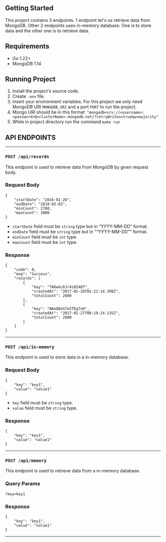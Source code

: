 ## Getting Started

This project contains 3 endpoints. 1 endpoint let's us retrieve data from 
MongoDB. Other 2 endpoints uses in-memory database. One is to store data and the other one is to retrieve data.

## Requirements

* Go 1.22+
* MongoDB 1.14

## Running Project

1. Install the project's source code.
2. Create `.env` file.
3. Insert your environment variables. For this project we only need MongoDB URI `MONGODB_URI` and a port `PORT` to run the project.
4. Mongo URI should be in this format: `"mongodb+srv://<username>:<password>@<clusterName>.mongodb.net/?retryWrites=true&w=majority"`
5. While in project directory run the command `make run`

## API ENDPOINTS

---

### ```POST /api/records```

This endpoint is used to retrieve data from MongoDB by given request body.

### Request Body
```
{
    "startDate": "2016-01-26",
    "endDate": "2018-02-02",
    "minCount": 2700,
    "maxCount": 3000
}
```

* `startDate` field must be `string` type but in “YYYY-MM-DD” format.
* `endDate` field must be `string` type but in "“YYYY-MM-DD”" format.
* `minCount` field must be `int` type.
* `maxCount` field must be `int` type.

### Response
```
{
    "code": 0,
    "msg": "Success",
    "records": [
        {
            "key": "TAKwGc6Jr4i8Z487",
            "createdAt": "2017-01-28T01:22:14.398Z",
            "totalCount": 2800
        },
        {
            "key": "NAeQ8eX7e5TEg7oH",
            "createdAt": "2017-01-27T08:19:14.135Z",
            "totalCount": 2900
        }
    ]
}
```
---
### ```POST /api/in-memory```

This endpoint is used to store data in a in-memory database.
### Request Body
```
{
    "key": "key1",
    "value": "value1"
}
```

* `key` field must be `string` type.
* `value` field must be `string` type.
### Response
```
{
    "key": "key1",
    "value": "value1"
}
```

---

### ```POST /api/memory```

This endpoint is used to retrieve data from a in-memory database.
### Query Params
```
?key=key1
```

### Response
```
{
    "key": "key1",
    "value": "value1"
}
```
---

